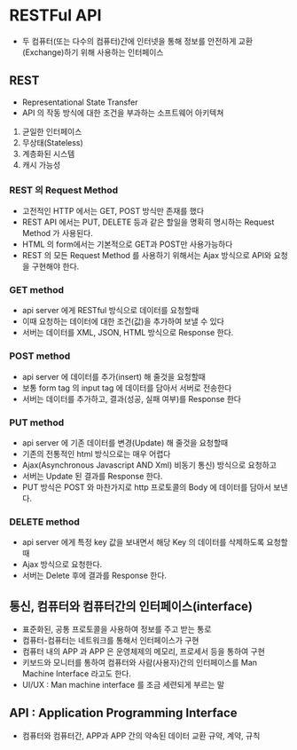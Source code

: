 # RESTFul API

- 두 컴퓨터(또는 다수의 컴퓨터)간에 인터넷을 통해 정보를 안전하게
  교환(Exchange)하기 위해 사용하는 인터페이스

## REST

- Representational State Transfer
- API 의 작동 방식에 대한 조건을 부과하는 소프트웨어 아키텍쳐

1. 균일한 인터페이스
2. 무상태(Stateless)
3. 계층화된 시스템
4. 캐시 가능성

### REST 의 Request Method

- 고전적인 HTTP 에서는 GET, POST 방식만 존재를 했다
- REST API 에서는 PUT, DELETE 등과 같은 할일을 명확히
  명시하는 Request Method 가 사용된다.
- HTML 의 form에서는 기본적으로 GET과 POST만 사용가능하다
- REST 의 모든 Request Method 를 사용하기 위해서는 Ajax 방식으로
  API와 요청을 구현해야 한다.

### GET method

- api server 에게 RESTful 방식으로 데이터를 요청할때
- 이때 요청하는 데이터에 대한 조건(값)을 추가하여 보낼 수 있다
- 서버는 데이터를 XML, JSON, HTML 방식으로 Response 한다.

### POST method

- api server 에 데이터를 추가(insert) 해 줄것을 요청할때
- 보통 form tag 의 input tag 에 데이터를 담아서 서버로 전송한다
- 서버는 데이터를 추가하고, 결과(성공, 실패 여부)를 Response 한다

### PUT method

- api server 에 기존 데이터를 변경(Update) 해 줄것을 요청할때
- 기존의 전통적인 html 방식으로는 매우 어렵다
- Ajax(Asynchronous Javascript AND Xml) 비동기 통신) 방식으로 요청하고
- 서버는 Update 된 결과를 Response 한다.
- PUT 방식은 POST 와 마찬가지로 http 프로토콜의 Body 에 데이터를 담아서 보낸다.

### DELETE method

- api server 에게 특정 key 값을 보내면서 해당 Key 의 데이터를 삭제하도록 요청할때
- Ajax 방식으로 요청한다.
- 서버는 Delete 후에 결과를 Response 한다.

## 통신, 컴퓨터와 컴퓨터간의 인터페이스(interface)

- 표준화된, 공통 프로토콜을 사용하여 정보를 주고 받는 통로
- 컴퓨터-컴퓨터는 네트워크를 통해서 인터페이스가 구현
- 컴퓨터 내의 APP 과 APP 은 운영체제의 메모리, 프로세서 등을 통하여 구현
- 키보드와 모니터를 통하여 컴퓨터와 사람(사용자)간의 인터페이스를 Man Machine Interface 라고도 한다.
- UI/UX : Man machine interface 를 조금 세련되게 부르는 말

## API : Application Programming Interface

- 컴퓨터와 컴퓨터간, APP과 APP 간의 약속된 데이터 교환 규약, 계약, 규칙
